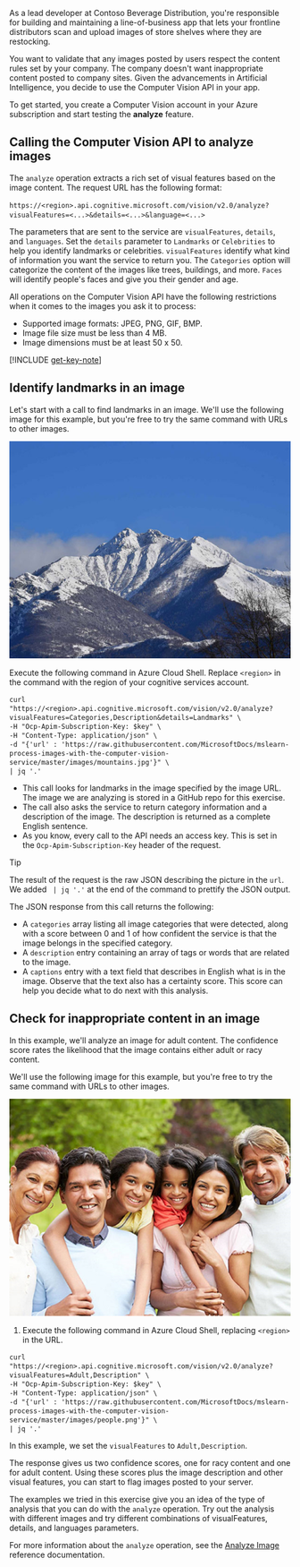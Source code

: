 As a lead developer at Contoso Beverage Distribution, you're responsible for building and maintaining a line-of-business app that lets your frontline distributors scan and upload images of store shelves where they are restocking. 

You want to validate that any images posted by users respect the content rules set by your company. The company doesn't want inappropriate content posted to company sites. Given the advancements in Artificial Intelligence, you decide to use the Computer Vision API in your app. 

To get started, you create a Computer Vision account in your Azure subscription and start testing the **analyze** feature.

## Calling the Computer Vision API to analyze images

The `analyze` operation extracts a rich set of visual features based on the image content. The request URL has the following format:

`https://<region>.api.cognitive.microsoft.com/vision/v2.0/analyze?visualFeatures=<...>&details=<...>&language=<...>`

The parameters that are sent to the service are `visualFeatures`, `details`, and `languages`. Set the `details` parameter to `Landmarks` or `Celebrities` to help you identify landmarks or celebrities. `visualFeatures` identify what kind of information you want the service to return you. The `Categories` option will categorize the content of the images like trees, buildings, and more. `Faces` will identify people's faces and give you their gender and age.

All operations on the Computer Vision API have the following restrictions when it comes to the images you ask it to process:

- Supported image formats: JPEG, PNG, GIF, BMP. 
- Image file size must be less than  4 MB.
- Image dimensions must be at least 50 x 50.

[!INCLUDE [get-key-note](./get-key.md)]

## Identify landmarks in an image

Let's start with a call to find landmarks in an image. We'll use the following image for this example, but you're free to try the same command with URLs to other images. 

![Picture of a mountain range with blue skies above the snow-capped mountains.](../media/3-mountains.jpg)

Execute the following command in Azure Cloud Shell. Replace `<region>` in the command with the region of your cognitive services account.

```azurecli
curl "https://<region>.api.cognitive.microsoft.com/vision/v2.0/analyze?visualFeatures=Categories,Description&details=Landmarks" \
-H "Ocp-Apim-Subscription-Key: $key" \
-H "Content-Type: application/json" \
-d "{'url' : 'https://raw.githubusercontent.com/MicrosoftDocs/mslearn-process-images-with-the-computer-vision-service/master/images/mountains.jpg'}" \
| jq '.'
```

- This call looks for landmarks in the image specified by the image URL. The image we are analyzing is stored in a GitHub repo for this exercise. 
- The call also asks the service to return category information and a description of the image. The description is returned as a complete English sentence. 
- As you know, every call to the API needs an access key. This is set in the `Ocp-Apim-Subscription-Key` header of the request. 

> [!TIP]
> The result of the request is the raw JSON describing the picture in the `url`. We added ` | jq '.'` at the end of the command to prettify the JSON output.

The JSON response from this call returns the following:

- A `categories` array listing all image categories that were detected, along with a score between 0 and 1 of how confident the service is that the image belongs in the specified category.
- A `description` entry containing an array of tags or words that are related to the image.
- A `captions` entry with a text field that describes in English what is in the image. Observe that the text also has a certainty score. This score can help you decide what to do next with this analysis.


## Check for inappropriate content in an image

In this example, we'll analyze an image for adult content. The confidence score rates the likelihood that the image contains either adult or racy content. 

We'll use the following image for this example, but you're free to try the same command with URLs to other images. 

![Picture of a smiling family.](../media/3-people.png)

1. Execute the following command in Azure Cloud Shell, replacing `<region>` in the URL.

```azurecli
curl "https://<region>.api.cognitive.microsoft.com/vision/v2.0/analyze?visualFeatures=Adult,Description" \
-H "Ocp-Apim-Subscription-Key: $key" \
-H "Content-Type: application/json" \
-d "{'url' : 'https://raw.githubusercontent.com/MicrosoftDocs/mslearn-process-images-with-the-computer-vision-service/master/images/people.png'}" \
| jq '.'
```

In this example, we set the `visualFeatures` to `Adult,Description`. 

The response gives us two confidence scores, one for racy content and one for adult content. Using these scores plus the image description and other visual features, you can start to flag images posted to your server.

The examples we tried in this exercise give you an idea of the type of analysis that you can do with the `analyze` operation. Try out the analysis with different images and try different combinations of visualFeatures, details, and languages parameters.

For more information about the `analyze` operation, see the [Analyze Image](https://westus.dev.cognitive.microsoft.com/docs/services/5adf991815e1060e6355ad44/operations/56f91f2e778daf14a499e1fa) reference documentation.